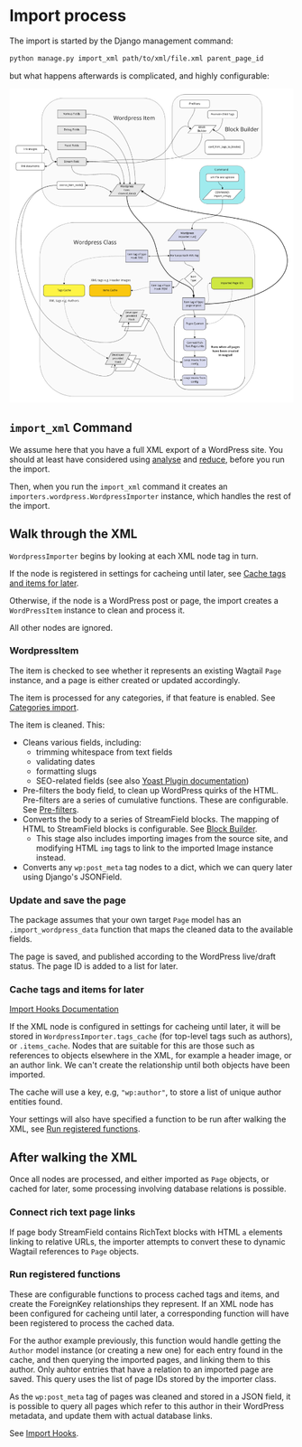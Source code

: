 # Import process

The import is started by the Django management command:

```bash
python manage.py import_xml path/to/xml/file.xml parent_page_id
```

but what happens afterwards is complicated, and highly configurable:

<img src="import-flow-diagram.png">

## `import_xml` Command

We assume here that you have a full XML export of a WordPress site. You should at least have considered using  [analyse](docs/tooling.md#analyze-xml-commands) and [reduce](docs/tooling.md#reduce-xml-command), before you run the import.

Then, when you run the `import_xml` command it creates an `importers.wordpress.WordpressImporter` instance, which handles the rest of the import.

## Walk through the XML

`WordpressImporter` begins by looking at each XML node tag in turn.

If the node is registered in settings for cacheing until later, see [Cache tags and items for later](#cache-tags-and-items-for-later).

Otherwise, if the node is a WordPress post or page, the import creates a `WordPressItem` instance to clean and process it.

All other nodes are ignored.

### WordpressItem

The item is checked to see whether it represents an existing Wagtail `Page` instance, and a page is either created or updated accordingly.

The item is processed for any categories, if that feature is enabled. See [Categories import](docs/categories_import.md).

The item is cleaned. This:

- Cleans various fields, including:
    - trimming whitespace from text fields
    - validating dates
    - formatting slugs
    - SEO-related fields (see also [Yoast Plugin documentation](docs/yoast.md))
- Pre-filters the body field, to clean up WordPress quirks of the HTML. Pre-filters are a series of cumulative functions. These are configurable. See [Pre-filters](docs/prefilters.md).
- Converts the body to a series of StreamField blocks. The mapping of HTML to StreamField blocks is configurable. See [Block Builder](docs/blockbuilder.md).
    - This stage also includes importing images from the source site, and modifying HTML `img` tags to link to the imported Image instance instead.
- Converts any `wp:post_meta` tag nodes to a dict, which we can query later using Django's JSONField.

### Update and save the page

The package assumes that your own target `Page` model has an `.import_wordpress_data` function that maps the cleaned data to the available fields.

The page is saved, and published according to the WordPress live/draft status. The page ID is added to a list for later.

### Cache tags and items for later

[Import Hooks Documentation](docs/import_hooks.md)

If the XML node is configured in settings for cacheing until later, it will be stored in `WordpressImporter.tags_cache` (for top-level tags such as authors), or `.items_cache`. Nodes that are suitable for this are those such as references to objects elsewhere in the XML, for example a header image, or an author link. We can't create the relationship until both objects have been imported.

The cache will use a key, e.g, `"wp:author"`, to store a list of unique author entities found.

Your settings will also have specified a function to be run after walking the XML, see [Run registered functions](#run-registered-functions).

## After walking the XML

Once all nodes are processed, and either imported as `Page` objects, or cached for later, some processing involving database relations is possible.

### Connect rich text page links

If page body StreamField contains RichText blocks with HTML `a` elements linking to relative URLs, the importer attempts to convert these to dynamic Wagtail references to `Page` objects.

### Run registered functions

These are configurable functions to process cached tags and items, and create the ForeignKey relationships they represent. If an XML node has been configured for cacheing until later, a corresponding function will have been registered to process the cached data.

For the author example previously, this function would handle getting the `Author` model instance (or creating a new one) for each entry found in the cache, and then querying the imported pages, and linking them to this author. Only auhtor entries that have a relation to an imported page are saved. This query uses the list of page IDs stored by the importer class.

As the `wp:post_meta` tag of pages was cleaned and stored in a JSON field, it is possible to query all pages which refer to this author in their WordPress metadata, and update them with actual database links.

See [Import Hooks](docs/import_hooks.md).
